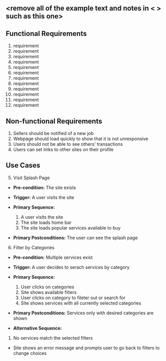 ## <remove all of the example text and notes in < > such as this one>

## Functional Requirements

1. requirement
2. requirement
3. requirement
4. requirement
5. requirement
6. requirement
7. requirement
8. requirement
9. requirement
10. requirement
11. requirement
12. requirement

## Non-functional Requirements

1. Sellers should be notified of a new job
2. Webpage should load quickly to show that it is not unresponsive
3. Users should not be able to see others' transactions
4. Users can set links to other sites on their profile

## Use Cases

5. Visit Splash Page
- **Pre-condition:** The site exists

- **Trigger:** A user visits the site

- **Primary Sequence:**
  
  1. A user visits the site
  2. The site loads home bar
  3. The site loads popular services available to buy

- **Primary Postconditions:** The user can see the splash page 

6. Filter by Categories
- **Pre-condition:** Multiple services exist

- **Trigger:** A user decides to serach services by category

- **Primary Sequence:**

  1. User clicks on categories
  2. Site shows available filters
  3. User clicks on category to fileter out or search for
  4. Site shows services with all currently selected categories

- **Primary Postconditions:** Services only with desired categories are shown   

- **Alternative Sequence:**

 1. No services match the selected filters
  - Site shows an error message and prompts user to go back to filters to change choices
